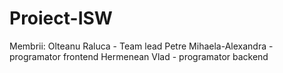 # Proiect-ISW
Membrii: Olteanu Raluca - Team lead
         Petre Mihaela-Alexandra - programator frontend
         Hermenean Vlad - programator backend
